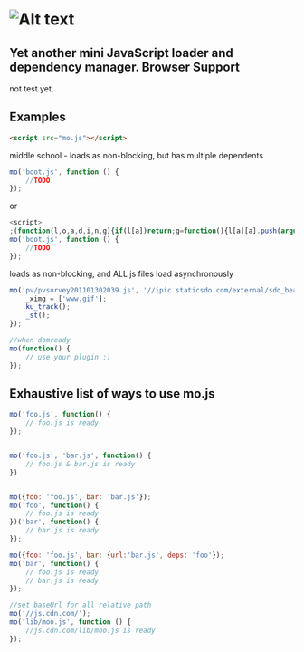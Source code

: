 ![Alt text](https://raw.github.com/chriswong/mo/master/logo.jpg) 
=====
Yet another mini JavaScript loader and dependency manager.
Browser Support
---------------
not test yet.

Examples
--------


``` html
<script src="mo.js"></script>
```

middle school - loads as non-blocking, but has multiple dependents

``` js
mo('boot.js', function () {
	//TODO
});
```
or

``` js
<script>
;(function(l,o,a,d,i,n,g){if(l[a])return;g=function(){l[a][a].push(arguments);return l[a]};g[a]=[];l[a]=g;g=o.createElement('script');g.src=n;n=o[i]||o[d](i)[0];i=o[d]('base')[0];i?n.insertBefore(g,i):n.appendChild(g);})(this,document,'mo','getElementsByTagName','head','mo.js');
mo('boot.js', function () {
	//TODO
});
```

loads as non-blocking, and ALL js files load asynchronously

``` js
mo('pv/pvsurvey201101302039.js', '//ipic.staticsdo.com/external/sdo_beacon.js?143620473756', function () {
    _ximg = ['www.gif'];
    ku_track();
    _st();
});
```

``` js
//when domready
mo(function() {
	// use your plugin :)
});
```

Exhaustive list of ways to use mo.js
-----------------------------------------

``` js
mo('foo.js', function() {
	// foo.js is ready
});


mo('foo.js', 'bar.js', function() {
	// foo.js & bar.js is ready
})


mo({foo: 'foo.js', bar: 'bar.js'});
mo('foo', function() {
	// foo.js is ready
})('bar', function() {
	// bar.js is ready
});

mo({foo: 'foo.js', bar: {url:'bar.js', deps: 'foo'});
mo('bar', function() {
	// foo.js is ready
	// bar.js is ready
});

//set baseUrl for all relative path
mo('//js.cdn.com/');
mo('lib/moo.js', function () {
	//js.cdn.com/lib/moo.js is ready
});

```